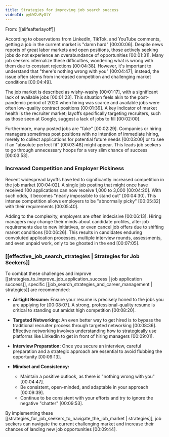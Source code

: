 ```yaml
---
title: Strategies for improving job search success
videoId: pybW2zRyOlY
---
```


From: [[alifeafterlayoff]] <br/> 

According to observations from LinkedIn, TikTok, and YouTube comments, getting a job in the current market is "damn hard" <a class="yt-timestamp" data-t="00:00:06">[00:00:06]</a>. Despite news reports of great labor markets and open positions, those actively seeking jobs do not experience an overabundance of opportunities <a class="yt-timestamp" data-t="00:01:31">[00:01:31]</a>. Many job seekers internalize these difficulties, wondering what is wrong with them due to constant rejections <a class="yt-timestamp" data-t="00:04:38">[00:04:38]</a>. However, it's important to understand that "there's nothing wrong with you" <a class="yt-timestamp" data-t="00:04:47">[00:04:47]</a>; instead, the issue often stems from increased competition and challenging market conditions <a class="yt-timestamp" data-t="00:04:49">[00:04:49]</a>.

The job market is described as wishy-washy <a class="yt-timestamp" data-t="00:01:17">[00:01:17]</a>, with a significant lack of available jobs <a class="yt-timestamp" data-t="00:01:23">[00:01:23]</a>. This situation feels akin to the post-pandemic period of 2020 when hiring was scarce and available jobs were often low-quality contract positions <a class="yt-timestamp" data-t="00:01:39">[00:01:39]</a>. A key indicator of market health is the recruiter market; layoffs specifically targeting recruiters, such as those seen at Google, suggest a lack of jobs to fill <a class="yt-timestamp" data-t="00:02:00">[00:02:00]</a>.

Furthermore, many posted jobs are "fake" <a class="yt-timestamp" data-t="00:02:29">[00:02:29]</a>. Companies or hiring managers sometimes post positions with no intention of immediate hiring, merely to collect applications for potential future needs <a class="yt-timestamp" data-t="00:03:00">[00:03:00]</a> or to see if an "absolute perfect fit" <a class="yt-timestamp" data-t="00:03:48">[00:03:48]</a> might appear. This leads job seekers to go through unnecessary hoops for a very slim chance of success <a class="yt-timestamp" data-t="00:03:53">[00:03:53]</a>.

### Increased Competition and Employer Pickiness
Recent widespread layoffs have led to significantly increased competition in the job market <a class="yt-timestamp" data-t="00:04:02">[00:04:02]</a>. A single job posting that might once have received 100 applications can now receive 1,000 to 3,000 <a class="yt-timestamp" data-t="00:04:20">[00:04:20]</a>. With such odds, it becomes "nearly impossible to stand out" <a class="yt-timestamp" data-t="00:04:30">[00:04:30]</a>. This intense competition allows employers to be "abnormally picky" <a class="yt-timestamp" data-t="00:05:32">[00:05:32]</a> with their requirements <a class="yt-timestamp" data-t="00:05:40">[00:05:40]</a>.

Adding to the complexity, employers are often indecisive <a class="yt-timestamp" data-t="00:06:13">[00:06:13]</a>. Hiring managers may change their minds about candidate profiles, alter job requirements due to new initiatives, or even cancel job offers due to shifting market conditions <a class="yt-timestamp" data-t="00:06:26">[00:06:26]</a>. This results in candidates enduring convoluted application processes, multiple interview rounds, assessments, and even unpaid work, only to be ghosted in the end <a class="yt-timestamp" data-t="00:07:05">[00:07:05]</a>.

### [[effective_job_search_strategies | Strategies for Job Seekers]]

To combat these challenges and improve [[strategies_to_improve_job_application_success | job application success]], specific [[job_search_strategies_and_career_management | strategies]] are recommended:

*   **Airtight Resume:** Ensure your resume is precisely honed to the jobs you are applying for <a class="yt-timestamp" data-t="00:08:07">[00:08:07]</a>. A strong, professional-quality resume is critical to standing out amidst high competition <a class="yt-timestamp" data-t="00:08:20">[00:08:20]</a>.

*   **Targeted Networking:** An even better way to get hired is to bypass the traditional recruiter process through targeted networking <a class="yt-timestamp" data-t="00:08:36">[00:08:36]</a>. Effective networking involves understanding how to strategically use platforms like LinkedIn to get in front of hiring managers <a class="yt-timestamp" data-t="00:09:01">[00:09:01]</a>.

*   **Interview Preparation:** Once you secure an interview, careful preparation and a strategic approach are essential to avoid flubbing the opportunity <a class="yt-timestamp" data-t="00:09:13">[00:09:13]</a>.

*   **Mindset and Consistency:**
    *   Maintain a positive outlook, as there is "nothing wrong with you" <a class="yt-timestamp" data-t="00:04:47">[00:04:47]</a>.
    *   Be consistent, open-minded, and adaptable in your approach <a class="yt-timestamp" data-t="00:09:39">[00:09:39]</a>.
    *   Continue to be consistent with your efforts and try to ignore the negative "chatter" <a class="yt-timestamp" data-t="00:09:53">[00:09:53]</a>.

By implementing these [[strategies_for_job_seekers_to_navigate_the_job_market | strategies]], job seekers can navigate the current challenging market and increase their chances of landing new job opportunities <a class="yt-timestamp" data-t="00:09:44">[00:09:44]</a>.